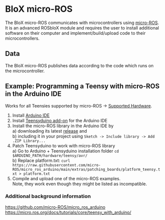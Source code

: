# BloX micro-ROS

The BloX micro-ROS communicates with microcontrollers using [micro-ROS](https://micro.ros.org/). It is an advanced ROSbloX module and requires the user to install additional software on their computer and implement/build/upload code to their microcontrollers.

## Data

The BloX micro-ROS publishes data according to the code which runs on the microcontroller.

## Example: Programming a Teensy with micro-ROS in the Arduino IDE

Works for all Teensies supported by micro-ROS -> [Supported Hardware](https://micro.ros.org/docs/overview/hardware/).

1. Install [Arduino IDE](https://docs.arduino.cc/software/ide-v1)
2. Install [Teensyduino add-on](https://www.pjrc.com/teensy/td_download.html) for the Arduino IDE
3. Install the micro-ROS library in the Arduino IDE by  
    a) downloading its latest [release](https://github.com/micro-ROS/micro_ros_arduino/releases) and  
    b) including it in your project using `Sketch -> Include library -> Add .ZIP Library...`
4. Patch Teensyduino to work with micro-ROS library  
    a) Go to Arduino + Teensyduino installation folder `cd $ARDUINO_PATH/hardware/teensy/avr/`  
    b) Replace platform.txt: `curl https://raw.githubusercontent.com/micro-ROS/micro_ros_arduino/main/extras/patching_boards/platform_teensy.txt > platform.txt` 
5. Compile and upload one of the micro-ROS examples.  
   Note, they work even though they might be listed as incompatible.


### Additional background information
https://github.com/micro-ROS/micro_ros_arduino  
https://micro.ros.org/docs/tutorials/core/teensy_with_arduino/
